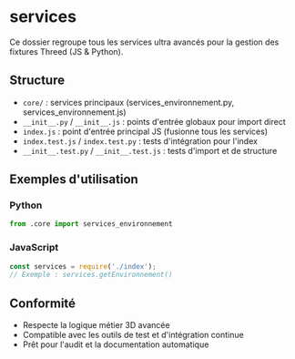 # services

Ce dossier regroupe tous les services ultra avancés pour la gestion des fixtures Threed (JS & Python).

## Structure
- `core/` : services principaux (services_environnement.py, services_environnement.js)
- `__init__.py` / `__init__.js` : points d'entrée globaux pour import direct
- `index.js` : point d'entrée principal JS (fusionne tous les services)
- `index.test.js` / `index.test.py` : tests d'intégration pour l'index
- `__init__.test.py` / `__init__.test.js` : tests d'import et de structure

## Exemples d'utilisation

### Python
```python
from .core import services_environnement
```

### JavaScript
```js
const services = require('./index');
// Exemple : services.getEnvironnement()
```

## Conformité
- Respecte la logique métier 3D avancée
- Compatible avec les outils de test et d'intégration continue
- Prêt pour l'audit et la documentation automatique
